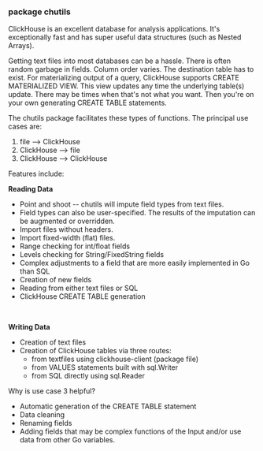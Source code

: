 ### package chutils

ClickHouse is an excellent database for analysis applications.  It's exceptionally fast and has super useful
data structures (such as Nested Arrays).

Getting text files into most databases can be a hassle. There is often random garbage in fields.
Column order varies.  The destination table has to exist.  For materializing output of a query,
ClickHouse supports CREATE MATERIALIZED VIEW. This view updates any time the underlying table(s) update.
There may be times when that's not what you want.  Then you're on your own generating CREATE TABLE statements.

The chutils package facilitates these types of functions. The principal use cases are:

1. file --> ClickHouse
2. ClickHouse --> file
3. ClickHouse --> ClickHouse


Features include:

**Reading Data**
- Point and shoot -- chutils will impute field types from text files.
- Field types can also be user-specified.  The results of the imputation can be augmented or overridden.
- Import files without headers.
- Import fixed-width (flat) files.
- Range checking for int/float fields
- Levels checking for String/FixedString fields
- Complex adjustments to a field that are more easily implemented in Go than SQL
- Creation of new fields
- Reading from either text files or SQL
- ClickHouse CREATE TABLE generation
<br>

**Writing Data**
- Creation of text files
- Creation of ClickHouse tables via three routes:
    - from textfiles using clickhouse-client (package file)
    - from VALUES statements built with sql.Writer
    - from SQL directly using sql.Reader

Why is use case 3 helpful?
- Automatic generation of the CREATE TABLE statement
- Data cleaning
- Renaming fields
- Adding fields that may be complex functions of the Input and/or use data from other Go variables.
